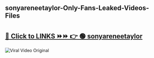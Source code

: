 
 ## sonyareneetaylor-Only-Fans-Leaked-Videos-Files

# <h2><a href="https://mediaupload.pro?sonyareneetaylor">🔗 Click to LINKS ⏩⏩ 👉 🟢 sonyareneetaylor </a></h2>

<a href="https://mediaupload.pro?sonyareneetaylor" rel="nofollow" data-target="animated-image.originalLink"><img src="https://i.ibb.co.com/xMMVF88/686577567.gif" alt="Viral Video Original" style="max-width: 100%; display: inline-block;" data-target="animated-image.originalImage"></a>